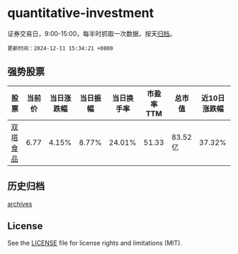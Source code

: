 # quantitative-investment

证券交易日，9:00-15:00，每半时抓取一次数据，按天[归档](archives)。

`更新时间：2024-12-11 15:34:21 +0800`

## 强势股票

|股票|当前价|当日涨跌幅|当日振幅|当日换手率|市盈率TTM|总市值|近10日涨跌幅|
|----|----|----|----|----|----|----|----|
|[双塔食品](https://xueqiu.com/S/SZ002481)|6.77|4.15%|8.77%|24.01%|51.33|83.52亿|37.32%|

## 历史归档

[archives](archives)

## License

See the [LICENSE](LICENSE) file for license rights and limitations (MIT).